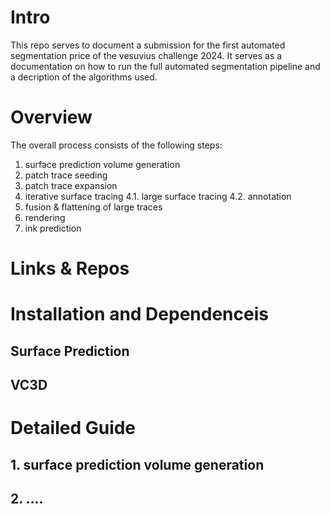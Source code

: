 # Intro

This repo serves to document a submission for the first automated segmentation price of the vesuvius challenge 2024.
It serves as a documentation on how to run the full automated segmentation pipeline and a decription of the algorithms used.

# Overview

The overall process consists of the following steps:
1. surface prediction volume generation
2. patch trace seeding
3. patch trace expansion
4. iterative surface tracing
    4.1. large surface tracing
    4.2. annotation
6. fusion & flattening of large traces
7. rendering
8. ink prediction

# Links & Repos

# Installation and Dependenceis
## Surface Prediction
## VC3D

# Detailed Guide

## 1. surface prediction volume generation

## 2. ....
